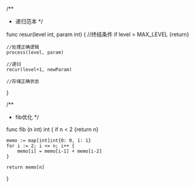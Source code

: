 /**
* 递归范本
*/

func resur(level int, param int) {
	//终结条件
	if level > MAX_LEVEL {return}

	//处理正确逻辑
	process(level, param)

	//递归
	recur(level+1, newParam)

	//存储正确状态
}


/**
* fib优化
*/

func fib (n int) int {
	if n < 2 {return n}

	memo := map[int]int{0: 0, 1: 1}
	for i := 2; i <= n; i++ {
		memo[i] = memo[i-1] + memo[i-2]
	}

	return memo[n]
}